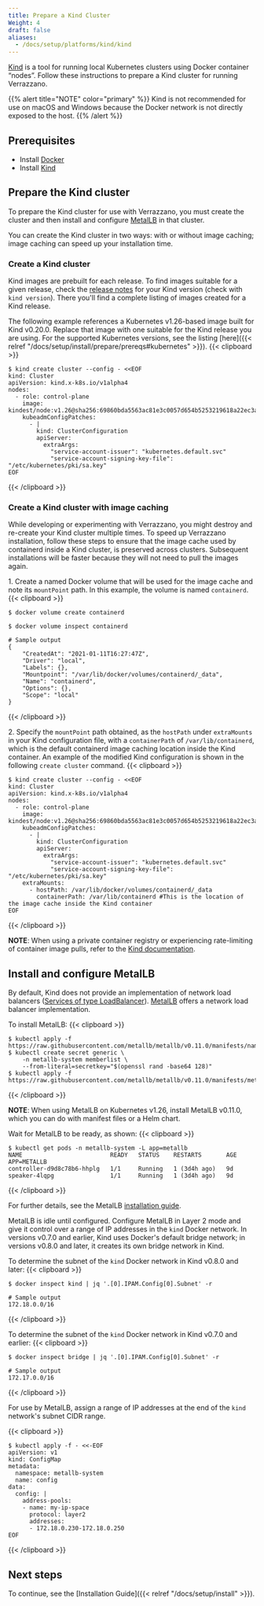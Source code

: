 ```yaml
---
title: Prepare a Kind Cluster
Weight: 4
draft: false
aliases:
  - /docs/setup/platforms/kind/kind
---
```


[Kind](https://kind.sigs.k8s.io/) is a tool for running local Kubernetes clusters using Docker container “nodes”.  Follow
these instructions to prepare a Kind cluster for running Verrazzano.

{{% alert title="NOTE" color="primary" %}}
Kind is not recommended for use on macOS and Windows because the Docker network is not directly exposed
to the host.
{{% /alert %}}

## Prerequisites

- Install [Docker](https://docs.docker.com/install/)
- Install [Kind](https://kind.sigs.k8s.io/docs/user/quick-start/#installation)

## Prepare the Kind cluster

To prepare the Kind cluster for use with Verrazzano, you must create the cluster and then install and configure
[MetalLB](https://metallb.universe.tf/) in that cluster.

You can create the Kind cluster in two ways: with or without image caching; image caching can speed up your
installation time.

### Create a Kind cluster

Kind images are prebuilt for each release.  To find images suitable for a given release, check the
[release notes](https://github.com/kubernetes-sigs/kind/releases) for your Kind version (check with `kind version`).
There you'll find a complete listing of images created for a Kind release.

The following example references a Kubernetes v1.26-based image built for Kind v0.20.0.  Replace that image
with one suitable for the Kind release you are using. For the supported Kubernetes versions, see the listing [here]({{< relref "/docs/setup/install/prepare/prereqs#kubernetes" >}}).
{{< clipboard >}}
<div class="highlight">

    $ kind create cluster --config - <<EOF
    kind: Cluster
    apiVersion: kind.x-k8s.io/v1alpha4
    nodes:
      - role: control-plane
        image: kindest/node:v1.26@sha256:69860bda5563ac81e3c0057d654b5253219618a22ec3a346306239bba8cfa1a6
        kubeadmConfigPatches:
          - |
            kind: ClusterConfiguration
            apiServer:
              extraArgs:
                "service-account-issuer": "kubernetes.default.svc"
                "service-account-signing-key-file": "/etc/kubernetes/pki/sa.key"
    EOF

</div>
{{< /clipboard >}}

### Create a Kind cluster with image caching

While developing or experimenting with Verrazzano, you might destroy and re-create your Kind cluster multiple
times.  To speed up Verrazzano installation, follow these steps to ensure that the image cache used by
containerd inside a Kind cluster, is preserved across clusters. Subsequent installations will be faster
because they will not need to pull the images again.

1\. Create a named Docker volume that will be used for the image cache and note its `mountPoint` path. In this example, the volume is named `containerd`.
{{< clipboard >}}
<div class="highlight">

    $ docker volume create containerd

    $ docker volume inspect containerd

    # Sample output
    {
        "CreatedAt": "2021-01-11T16:27:47Z",
        "Driver": "local",
        "Labels": {},
        "Mountpoint": "/var/lib/docker/volumes/containerd/_data",
        "Name": "containerd",
        "Options": {},
        "Scope": "local"
    }

</div>
{{< /clipboard >}}

2\. Specify the `mountPoint` path obtained, as the `hostPath` under `extraMounts` in your Kind configuration file, with a `containerPath` of `/var/lib/containerd`, which is the default containerd image caching location inside the Kind container. An example of the modified Kind configuration is shown in the following `create cluster` command.
{{< clipboard >}}
<div class="highlight">

    $ kind create cluster --config - <<EOF
    kind: Cluster
    apiVersion: kind.x-k8s.io/v1alpha4
    nodes:
      - role: control-plane
        image: kindest/node:v1.26@sha256:69860bda5563ac81e3c0057d654b5253219618a22ec3a346306239bba8cfa1a6
        kubeadmConfigPatches:
          - |
            kind: ClusterConfiguration
            apiServer:
              extraArgs:
                "service-account-issuer": "kubernetes.default.svc"
                "service-account-signing-key-file": "/etc/kubernetes/pki/sa.key"
        extraMounts:
          - hostPath: /var/lib/docker/volumes/containerd/_data
            containerPath: /var/lib/containerd #This is the location of the image cache inside the Kind container
    EOF

</div>
{{< /clipboard >}}

**NOTE**: When using a private container registry or experiencing rate-limiting of container image pulls, refer to the [Kind documentation](https://kind.sigs.k8s.io/docs/user/private-registries/).

## Install and configure MetalLB

By default, Kind does not provide an implementation of network load balancers ([Services of type LoadBalancer](https://kubernetes.io/docs/tasks/access-application-cluster/create-external-load-balancer/)).
[MetalLB](https://metallb.universe.tf/) offers a network load balancer implementation.

To install MetalLB:
{{< clipboard >}}
<div class="highlight">

    $ kubectl apply -f https://raw.githubusercontent.com/metallb/metallb/v0.11.0/manifests/namespace.yaml
    $ kubectl create secret generic \
        -n metallb-system memberlist \
        --from-literal=secretkey="$(openssl rand -base64 128)"
    $ kubectl apply -f https://raw.githubusercontent.com/metallb/metallb/v0.11.0/manifests/metallb.yaml

</div>
{{< /clipboard >}}

**NOTE**: When using MetalLB on Kubernetes v1.26, install MetalLB v0.11.0, which you can do with manifest files or a Helm chart.

Wait for MetalLB to be ready, as shown:
{{< clipboard >}}
<div class="highlight">

    $ kubectl get pods -n metallb-system -L app=metallb
    NAME                         READY   STATUS    RESTARTS       AGE   APP=METALLB
    controller-d9d8c78b6-hhplg   1/1     Running   1 (3d4h ago)   9d    
    speaker-4lqpg                1/1     Running   1 (3d4h ago)   9d

</div>
{{< /clipboard >}}

For further details, see the MetalLB [installation guide](https://metallb.universe.tf/installation/#installation-by-manifest).

MetalLB is idle until configured.  Configure MetalLB in Layer 2 mode and give it control over a range of IP addresses in the `kind` Docker network.
In versions v0.7.0 and earlier, Kind uses Docker's default bridge network; in versions v0.8.0 and later, it creates its own bridge network in Kind.

To determine the subnet of the `kind` Docker network in Kind v0.8.0 and later:
{{< clipboard >}}
<div class="highlight">

    $ docker inspect kind | jq '.[0].IPAM.Config[0].Subnet' -r

    # Sample output
    172.18.0.0/16

</div>
{{< /clipboard >}}

To determine the subnet of the `kind` Docker network in Kind v0.7.0 and earlier:
{{< clipboard >}}
<div class="highlight">

    $ docker inspect bridge | jq '.[0].IPAM.Config[0].Subnet' -r

    # Sample output
    172.17.0.0/16

</div>
{{< /clipboard >}}


For use by MetalLB, assign a range of IP addresses at the end of the `kind` network's subnet CIDR range.

{{< clipboard >}}
<div class="highlight">

    $ kubectl apply -f - <<-EOF
    apiVersion: v1
    kind: ConfigMap
    metadata:
      namespace: metallb-system
      name: config
    data:
      config: |
        address-pools:
        - name: my-ip-space
          protocol: layer2
          addresses:
          - 172.18.0.230-172.18.0.250
    EOF

</div>
{{< /clipboard >}}

## Next steps

To continue, see the [Installation Guide]({{< relref "/docs/setup/install" >}}).
